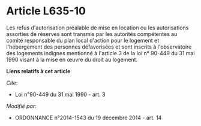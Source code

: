# Article L635-10

Les refus d'autorisation préalable de mise en location ou les autorisations assorties de réserves sont transmis par les
autorités compétentes au comité responsable du plan local d'action pour le logement et l'hébergement des personnes
défavorisées et sont inscrits à l'observatoire des logements indignes mentionné à l'article 3 de la loi n° 90-449 du 31 mai
1990 visant à la mise en œuvre du droit au logement.

**Liens relatifs à cet article**

_Cite_:

  - Loi n°90-449 du 31 mai 1990 - art. 3

_Modifié par_:

  - ORDONNANCE n°2014-1543 du 19 décembre 2014 - art. 14
